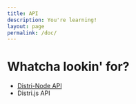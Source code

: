 ```yaml
---
title: API
description: You're learning!
layout: page
permalink: /doc/
---
```


# Whatcha lookin' for?


  * [Distri-Node API](/doc/node)
  * Distri.js API
